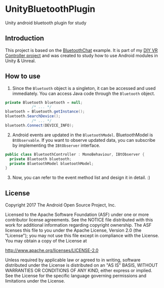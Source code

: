 UnityBluetoothPlugin
====================
Unity android bluetooth plugin for study

Introduction
------------
This project is based on the [BluetoothChat](https://github.com/googlesamples/android-BluetoothChat) example.
It is part of my [DIY VR Controller project]() and was created to study how to use Android modules in Unity & Unreal.

How to use
----------
1. Since the `Bluetooth` object is a singleton, it can be accessed and used immediately. You can access Java code through the `Bluetooth` object.
```csharp
private Bluetooth bluetooth = null;
            /* ... */
bluetooth = Bluetooth.getInstance();
bluetooth.SearchDevice();
            /* ... */
bluetooth.Connect(DEVICE_INFO);
```
2. Android events are updated in the `BluetoothModel`. BluetoothModel is `BtObservable`. If you want to observe updated data, you can subscribe by implementing the `IBtObserver` interface.
```csharp
public class BluetoothController : MonoBehaviour, IBtObserver {
  private Bluetooth bluetooth;
  private BluetoothModel bluetoothModel;
}
```
3. Now, you can refer to the event method list and design it in detail. :)

License
-------
Copyright 2017 The Android Open Source Project, Inc.

Licensed to the Apache Software Foundation (ASF) under one or more contributor
license agreements.  See the NOTICE file distributed with this work for
additional information regarding copyright ownership.  The ASF licenses this
file to you under the Apache License, Version 2.0 (the "License"); you may not
use this file except in compliance with the License.  You may obtain a copy of
the License at

http://www.apache.org/licenses/LICENSE-2.0

Unless required by applicable law or agreed to in writing, software
distributed under the License is distributed on an "AS IS" BASIS, WITHOUT
WARRANTIES OR CONDITIONS OF ANY KIND, either express or implied.  See the
License for the specific language governing permissions and limitations under
the License.
